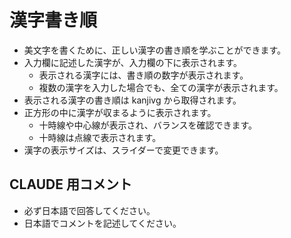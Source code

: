 # 漢字書き順

* 美文字を書くために、正しい漢字の書き順を学ぶことができます。
* 入力欄に記述した漢字が、入力欄の下に表示されます。
  * 表示される漢字には、書き順の数字が表示されます。
  * 複数の漢字を入力した場合でも、全ての漢字が表示されます。
* 表示される漢字の書き順は kanjivg から取得されます。
* 正方形の中に漢字が収まるように表示されます。
  * 十時線や中心線が表示され、バランスを確認できます。
  * 十時線は点線で表示されます。
* 漢字の表示サイズは、スライダーで変更できます。

## CLAUDE 用コメント

* 必ず日本語で回答してください。
* 日本語でコメントを記述してください。
